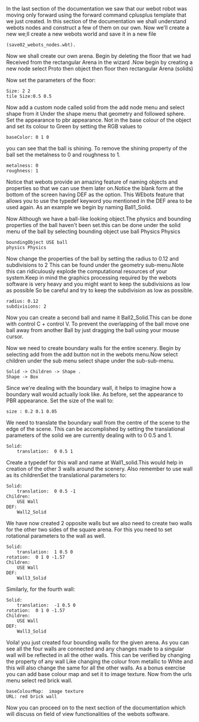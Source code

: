 In the last section of the documentation we saw that our webot robot was moving only forward using the forward command cplusplus template that we just created. In this section of the documentation we shall understand webots nodes and construct a few of them on our own.
Now we'll create a new we;ll create a new webots world and save it in a new file

    (save02_webots_nodes.wbt).  

Now we shall create our own arena. Begin by deleting the floor that we had Received from the rectangular Arena in the wizard .Now begin by creating a new node select Proto then object then floor then rectangular Arena (solids)

Now set the parameters of the floor:
    
    Size: 2 2
    tile Size:0.5 0.5

Now add a custom node called solid from the add node menu and select shape from it Under the shape menu that geometry and followed sphere. Set  the appearance to pbr appearance.
Not in the base colour of the object and set its colour to Green by setting the RGB values to

	baseColor: 0 1 0 

 you can see that the ball is shining. To remove the shining property of the ball set the metalness to 0 and  roughness to 1. 
	
    metalness: 0
 	roughness: 1
  
Notice that webots provide an amazing feature of naming objects and properties so that we can use them later on.Notice the blank form at the bottom of the screen having DEF as the option. This WEbots feature that allows you to use the typedef keyword you mentioned in the DEF area to be used again. As an example we begin by naming Ball1_Solid.

Now Although we have a ball-like looking object.The physics and bounding properties of the ball  haven't been set.this can be done under the solid menu of the ball  by selecting bounding object use ball Physics Physics 

    boundingObject USE ball
    physics Physics



Now change the properties of the ball by setting the radius to 0.12 and subdivisions to 2 This can be found under the geometry sub-menu.Note this can ridiculously explode the computational resources of your system.Keep in mind the graphics processing required by the webots software is very heavy and you might want to keep the subdivisions as low as possible So be careful and try to keep the subdivision as low as possible.

    radius: 0.12
    subdivisions: 2 

Now you can create a second ball and name it Ball2_Solid.This can be done with control C + control V. To prevent the overlapping of the ball move one ball away from another Ball by just dragging the ball using your mouse cursor.
	
Now we need to create boundary walls for the entire scenery. Begin by selecting add from the add button not in the webots  menu.Now select children under the sub menu select shape under the sub-sub-menu. 
		
    Solid -> Children -> Shape .
    Shape -> Box 

Since we're dealing with the boundary wall, it helps to imagine how a boundary wall would actually look like. As before, set the appearance to PBR appearance. Set the size of the wall to:

    size : 0.2 0.1 0.05

We need to translate the boundary wall from the centre of the scene to the edge of the scene. This can be accomplished by setting the translational parameters of the solid we are currently dealing with to 0 0.5 and 1.

    Solid:
        translation:  0 0.5 1

	
Create a typedef for this wall and name at Wall1_solid.This would help in creation of the  other 3 walls  around the scenery. Also remember to use wall as its childrenSet the translational parameters to: 

    Solid:
        translation:  0 0.5 -1
    Children:
        USE Wall
    DEF:
        Wall2_Solid

We have now created 2 opposite walls but we also need to create two walls for the other two sides of the square arena. For this you need to set rotational parameters to the wall as well.

    Solid:
        translation:  1 0.5 0
    rotation:  0 1 0 -1.57
    Children:
        USE Wall
    DEF:
        Wall3_Solid

Similarly, for the fourth wall:

        
    Solid:
        translation:  -1 0.5 0
    rotation:  0 1 0 -1.57
    Children:
        USE Wall
    DEF:
        Wall3_Solid 

Voila!  you just created  four bounding walls for the given arena. As you can see all the four walls are connected and any changes made to a singular wall will be reflected in all the other walls. This can be verified by changing the property of any wall Like  changing the colour from metallic to White and  this will also change the same for all the other walls. As a bonus exercise you can add  base colour map and set it to image texture. Now from the urls menu select red brick wall.

    baseColourMap:  image texture
    URL: red brick wall 

Now you can proceed on to the next section of the documentation which will discuss on field of view functionalities of the webots software.
